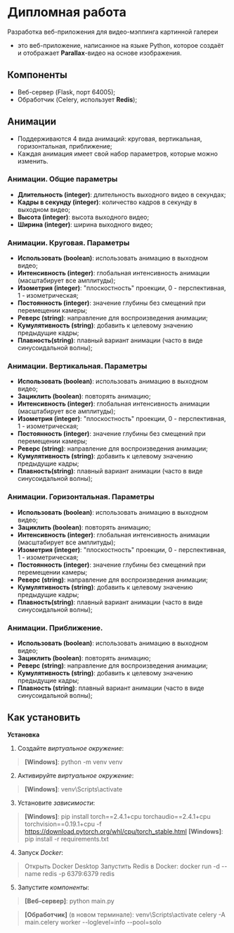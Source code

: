 # Дипломная работа
Разработка веб-приложения для видео-мэппинга картинной галереи
- это веб-приложение, написанное на языке Python, которое создаёт и отображает **Parallax**-видео на основе изображения.

## Компоненты
- Веб-сервер (Flask, порт 64005);
- Обработчик (Celery, использует **Redis**);

## Анимации
- Поддерживаются 4 вида анимаций: круговая, вертикальная, горизонтальная, приближение;
- Каждая анимация имеет свой набор параметров, которые можно изменить.

### Анимации. Общие параметры
- **Длительность (integer)**: длительность выходного видео в секундах;
- **Кадры в секунду (integer)**: количество кадров в секунду в выходном видео;
- **Высота (integer)**: высота выходного видео;
- **Ширина (integer)**: ширина выходного видео;

### Анимации. Круговая. Параметры
- **Использовать (boolean)**: использовать анимацию в выходном видео;
- **Интенсивность (integer)**: глобальная интенсивность анимации (масштабирует все амплитуды); 
- **Изометрия (integer)**: "плоскостность" проекции, 0 - перспективная, 1 - изометрическая;
- **Постоянность (integer)**: значение глубины без смещений при перемещении камеры;
- **Реверс (string)**: направление для воспроизведения анимации;
- **Кумулятивность (string)**: добавить к целевому значению предыдущие кадры;
- **Плавность(string)**: плавный вариант анимации (часто в виде синусоидальной волны); 

### Анимации. Вертикальная. Параметры
- **Использовать (boolean)**: использовать анимацию в выходном видео;
- **Зациклить (boolean)**: повторять анимацию;
- **Интенсивность (integer)**: глобальная интенсивность анимации (масштабирует все амплитуды); 
- **Изометрия (integer)**: "плоскостность" проекции, 0 - перспективная, 1 - изометрическая;
- **Постоянность (integer)**: значение глубины без смещений при перемещении камеры;
- **Реверс (string)**: направление для воспроизведения анимации;
- **Кумулятивность (string)**: добавить к целевому значению предыдущие кадры;
- **Плавность(string)**: плавный вариант анимации (часто в виде синусоидальной волны); 

### Анимации. Горизонтальная. Параметры
- **Использовать (boolean)**: использовать анимацию в выходном видео;
- **Зациклить (boolean)**: повторять анимацию;
- **Интенсивность (integer)**: глобальная интенсивность анимации (масштабирует все амплитуды); 
- **Изометрия (integer)**: "плоскостность" проекции, 0 - перспективная, 1 - изометрическая;
- **Постоянность (integer)**: значение глубины без смещений при перемещении камеры;
- **Реверс (string)**: направление для воспроизведения анимации;
- **Кумулятивность (string)**: добавить к целевому значению предыдущие кадры;
- **Плавность(string)**: плавный вариант анимации (часто в виде синусоидальной волны); 

### Анимации. Приближение.
- **Использовать (boolean)**: использовать анимацию в выходном видео;
- **Зациклить (boolean)**: повторять анимацию;
- **Реверс (string)**: направление для воспроизведения анимации;
- **Кумулятивность (string)**: добавить к целевому значению предыдущие кадры;
- **Плавность (string)**: плавный вариант анимации (часто в виде синусоидальной волны); 

## Как установить

**Установка**
1. Создайте *виртуальное окружение*:
> **[Windows]**: python -m venv venv

2. Активируйте *виртуальное окружение*:
> **[Windows]**: venv\Scripts\activate

3. Установите *зависимости*:
> **[Windows]**: pip install torch==2.4.1+cpu torchaudio==2.4.1+cpu torchvision==0.19.1+cpu -f https://download.pytorch.org/whl/cpu/torch_stable.html
> **[Windows]**: pip install -r requirements.txt

4. Запуск *Docker*:
> Открыть Docker Desktop
> Запустить Redis в Docker: docker run -d --name redis -p 6379:6379 redis

5. Запустите *компоненты*:
> **[Веб-сервер]**: python main.py

> **[Обработчик]** (в новом терминале):
venv\Scripts\activate
celery -A main.celery worker --loglevel=info --pool=solo

